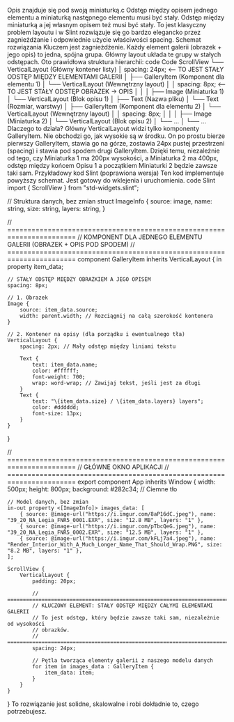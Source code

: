 Opis znajduje się pod swoją miniaturką.c
Odstęp między opisem jednego elementu a miniaturką następnego elementu musi być stały.
Odstęp między miniaturką a jej własnym opisem też musi być stały.
To jest klasyczny problem layoutu i w Slint rozwiązuje się go bardzo elegancko przez zagnieżdżanie i odpowiednie użycie właściwości spacing.
Schemat rozwiązania
Kluczem jest zagnieżdżenie. Każdy element galerii (obrazek + jego opis) to jedna, spójna grupa. Główny layout układa te grupy w stałych odstępach.
Oto prawidłowa struktura hierarchii:
code
Code
ScrollView
└── VerticalLayout (Główny kontener listy)
    │   spacing: 24px;  <-- TO JEST STAŁY ODSTĘP MIĘDZY ELEMENTAMI GALERII
    │
    ├── GalleryItem (Komponent dla elementu 1)
    │   └── VerticalLayout (Wewnętrzny layout)
    │       │   spacing: 8px;  <-- TO JEST STAŁY ODSTĘP OBRAZEK -> OPIS
    │       │
    │       ├── Image (Miniaturka 1)
    │       └── VerticalLayout (Blok opisu 1)
    │           ├── Text (Nazwa pliku)
    │           └── Text (Rozmiar, warstwy)
    │
    ├── GalleryItem (Komponent dla elementu 2)
    │   └── VerticalLayout (Wewnętrzny layout)
    │       │   spacing: 8px;
    │       │
    │       ├── Image (Miniaturka 2)
    │       └── VerticalLayout (Blok opisu 2)
    │           └── ...
    │
    └── ...
Dlaczego to działa?
Główny VerticalLayout widzi tylko komponenty GalleryItem. Nie obchodzi go, jak wysokie są w środku. On po prostu bierze pierwszy GalleryItem, stawia go na górze, zostawia 24px pustej przestrzeni (spacing) i stawia pod spodem drugi GalleryItem.
Dzięki temu, niezależnie od tego, czy Miniaturka 1 ma 200px wysokości, a Miniaturka 2 ma 400px, odstęp między końcem Opisu 1 a początkiem Miniaturki 2 będzie zawsze taki sam.
Przykładowy kod Slint (poprawiona wersja)
Ten kod implementuje powyższy schemat. Jest gotowy do wklejenia i uruchomienia.
code
Slint
import { ScrollView } from "std-widgets.slint";

// Struktura danych, bez zmian
struct ImageInfo {
    source: image,
    name: string,
    size: string,
    layers: string,
}

// =======================================================================
// KOMPONENT DLA JEDNEGO ELEMENTU GALERII (OBRAZEK + OPIS POD SPODEM)
// =======================================================================
component GalleryItem inherits VerticalLayout {
    in property <ImageInfo> item_data;

    // STAŁY ODSTĘP MIĘDZY OBRAZKIEM A JEGO OPISEM
    spacing: 8px;

    // 1. Obrazek
    Image {
        source: item_data.source;
        width: parent.width; // Rozciągnij na całą szerokość kontenera
    }

    // 2. Kontener na opisy (dla porządku i ewentualnego tła)
    VerticalLayout {
        spacing: 2px; // Mały odstęp między liniami tekstu
        
        Text {
            text: item_data.name;
            color: #ffffff;
            font-weight: 700;
            wrap: word-wrap; // Zawijaj tekst, jeśli jest za długi
        }
        Text {
            text: "\{item_data.size} / \{item_data.layers} layers";
            color: #dddddd;
            font-size: 13px;
        }
    }
}


// =======================================================================
// GŁÓWNE OKNO APLIKACJI
// =======================================================================
export component App inherits Window {
    width: 500px;
    height: 800px;
    background: #282c34; // Ciemne tło

    // Model danych, bez zmian
    in-out property <[ImageInfo]> images_data: [
        { source: @image-url("https://i.imgur.com/8aP16dC.jpeg"), name: "39_20_NA_Legia_FNR5_0001.EXR", size: "12.8 MB", layers: "1" },
        { source: @image-url("https://i.imgur.com/pTbcQeG.jpeg"), name: "39_20_NA_Legia_FNR5_0002.EXR", size: "12.5 MB", layers: "1" },
        { source: @image-url("https://i.imgur.com/kFLj7a4.jpeg"), name: "Render_Interior_With_A_Much_Longer_Name_That_Should_Wrap.PNG", size: "8.2 MB", layers: "1" },
    ];

    ScrollView {
        VerticalLayout {
            padding: 20px;
            
            // =======================================================================
            // KLUCZOWY ELEMENT: STAŁY ODSTĘP MIĘDZY CAŁYMI ELEMENTAMI GALERII
            // To jest odstęp, który będzie zawsze taki sam, niezależnie od wysokości
            // obrazków.
            // =======================================================================
            spacing: 24px;

            // Pętla tworząca elementy galerii z naszego modelu danych
            for item in images_data : GalleryItem {
                item_data: item;
            }
        }
    }
}
To rozwiązanie jest solidne, skalowalne i robi dokładnie to, czego potrzebujesz.